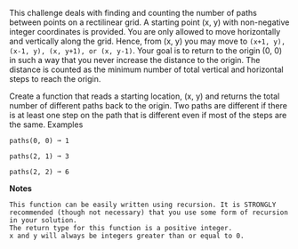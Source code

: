 This challenge deals with finding and counting the number of paths between points on a rectilinear grid. A starting point (x, y) with non-negative integer coordinates is provided. You are only allowed to move horizontally and vertically along the grid. Hence, from (x, y) you may move to `(x+1, y), (x-1, y), (x, y+1), or (x, y-1)`. Your goal is to return to the origin (0, 0) in such a way that you never increase the distance to the origin. The distance is counted as the minimum number of total vertical and horizontal steps to reach the origin.

Create a function that reads a starting location, (x, y) and returns the total number of different paths back to the origin. Two paths are different if there is at least one step on the path that is different even if most of the steps are the same.
Examples
```
paths(0, 0) ➞ 1

paths(2, 1) ➞ 3

paths(2, 2) ➞ 6
```
**Notes**

    This function can be easily written using recursion. It is STRONGLY recommended (though not necessary) that you use some form of recursion in your solution.
    The return type for this function is a positive integer.
    x and y will always be integers greater than or equal to 0.

